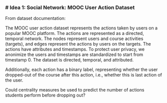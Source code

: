 ### # Idea 1: Social Network: MOOC User Action Dataset

From dataset documentation:

The MOOC user action dataset represents the actions taken by users on a popular MOOC platform. The actions are represented as a directed, temporal network. The nodes represent users and course activities (targets), and edges represent the actions by users on the targets. The actions have attributes and timestamps. To protect user privacy, we anonimize the users and timestamps are standardized to start from timestamp 0. The dataset is directed, temporal, and attributed.

Additionally, each action has a binary label, representing whether the user dropped-out of the course after this action, i.e., whether this is last action of the user.

Could centrality measures be used to predict the number of actions students perform before dropping out? 

